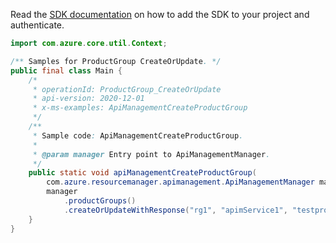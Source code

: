 Read the [SDK documentation](https://github.com/Azure/azure-sdk-for-java/blob/azure-resourcemanager-apimanagement_1.0.0-beta.2/sdk/apimanagement/azure-resourcemanager-apimanagement/README.md) on how to add the SDK to your project and authenticate.

```java
import com.azure.core.util.Context;

/** Samples for ProductGroup CreateOrUpdate. */
public final class Main {
    /*
     * operationId: ProductGroup_CreateOrUpdate
     * api-version: 2020-12-01
     * x-ms-examples: ApiManagementCreateProductGroup
     */
    /**
     * Sample code: ApiManagementCreateProductGroup.
     *
     * @param manager Entry point to ApiManagementManager.
     */
    public static void apiManagementCreateProductGroup(
        com.azure.resourcemanager.apimanagement.ApiManagementManager manager) {
        manager
            .productGroups()
            .createOrUpdateWithResponse("rg1", "apimService1", "testproduct", "templateGroup", Context.NONE);
    }
}
```
